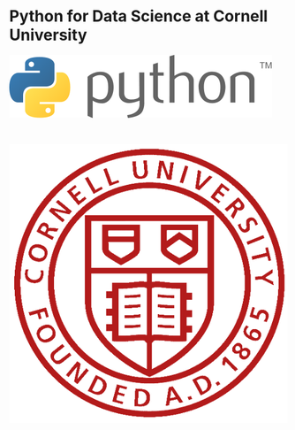 # Python for Data Science at Cornell University

![png](Python_Logo.png)

<br>

![png](cornell.png)



